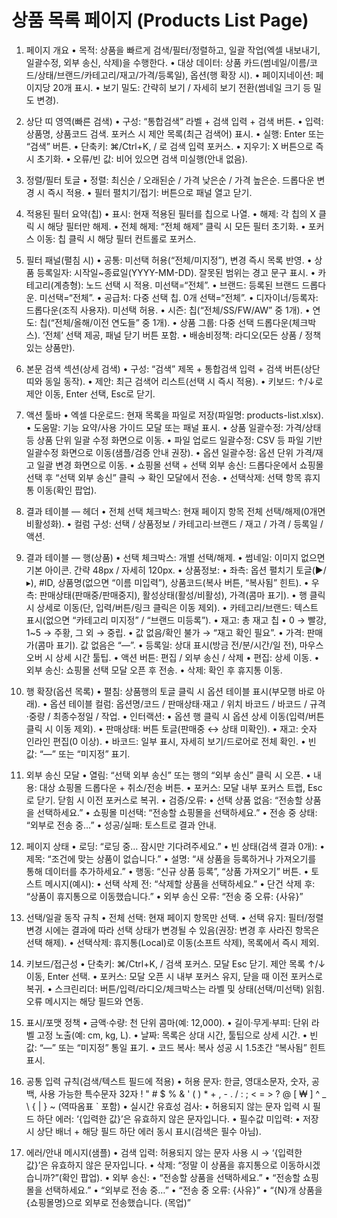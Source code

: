 # 상품 목록 페이지 (Products List Page)
1) 페이지 개요
	•	목적: 상품을 빠르게 검색/필터/정렬하고, 일괄 작업(엑셀 내보내기, 일괄수정, 외부 송신, 삭제)을 수행한다.
	•	대상 데이터: 상품 카드(썸네일/이름/코드/상태/브랜드/카테고리/재고/가격/등록일), 옵션(행 확장 시).
	•	페이지네이션: 페이지당 20개 표시.
	•	보기 밀도: 간략히 보기 / 자세히 보기 전환(썸네일 크기 등 밀도 변경).

2) 상단 띠 영역(빠른 검색)
	•	구성: “통합검색” 라벨 + 검색 입력 + 검색 버튼.
	•	입력: 상품명, 상품코드 검색. 포커스 시 제안 목록(최근 검색어) 표시.
	•	실행: Enter 또는 “검색” 버튼.
	•	단축키: ⌘/Ctrl+K, / 로 검색 입력 포커스.
	•	지우기: X 버튼으로 즉시 초기화.
	•	오류/빈 값: 비어 있으면 검색 미실행(안내 없음).

3) 정렬/필터 토글
	•	정렬: 최신순 / 오래된순 / 가격 낮은순 / 가격 높은순. 드롭다운 변경 시 즉시 적용.
	•	필터 펼치기/접기: 버튼으로 패널 열고 닫기.

4) 적용된 필터 요약(칩)
	•	표시: 현재 적용된 필터를 칩으로 나열.
	•	해제: 각 칩의 X 클릭 시 해당 필터만 해제.
	•	전체 해제: “전체 해제” 클릭 시 모든 필터 초기화.
	•	포커스 이동: 칩 클릭 시 해당 필터 컨트롤로 포커스.

5) 필터 패널(펼침 시)
	•	공통: 미선택 허용(“전체/미지정”), 변경 즉시 목록 반영.
	•	상품 등록일자: 시작일~종료일(YYYY-MM-DD). 잘못된 범위는 경고 문구 표시.
	•	카테고리(계층형): 노드 선택 시 적용. 미선택=“전체”.
	•	브랜드: 등록된 브랜드 드롭다운. 미선택=“전체”.
	•	공급처: 다중 선택 칩. 0개 선택=“전체”.
	•	디자이너/등록자: 드롭다운(조직 사용자). 미선택 허용.
	•	시즌: 칩(“전체/SS/FW/AW” 중 1개).
	•	연도: 칩(“전체/올해/이전 연도들” 중 1개).
	•	상품 그룹: 다중 선택 드롭다운(체크박스). ‘전체’ 선택 제공, 패널 닫기 버튼 포함.
	•	배송비정책: 라디오(모든 상품 / 정책 있는 상품만).

6) 본문 검색 섹션(상세 검색)
	•	구성: “검색” 제목 + 통합검색 입력 + 검색 버튼(상단 띠와 동일 동작).
	•	제안: 최근 검색어 리스트(선택 시 즉시 적용).
	•	키보드: ↑/↓로 제안 이동, Enter 선택, Esc로 닫기.

7) 액션 툴바
	•	엑셀 다운로드: 현재 목록을 파일로 저장(파일명: products-list.xlsx).
	•	도움말: 기능 요약/사용 가이드 모달 또는 패널 표시.
	•	상품 일괄수정: 가격/상태 등 상품 단위 일괄 수정 화면으로 이동.
	•	파일 업로드 일괄수정: CSV 등 파일 기반 일괄수정 화면으로 이동(샘플/검증 안내 권장).
	•	옵션 일괄수정: 옵션 단위 가격/재고 일괄 변경 화면으로 이동.
	•	쇼핑몰 선택 + 선택 외부 송신: 드롭다운에서 쇼핑몰 선택 후 “선택 외부 송신” 클릭 → 확인 모달에서 전송.
	•	선택삭제: 선택 항목 휴지통 이동(확인 팝업).

8) 결과 테이블 — 헤더
	•	전체 선택 체크박스: 현재 페이지 항목 전체 선택/해제(0개면 비활성화).
	•	컬럼 구성: 선택 / 상품정보 / 카테고리·브랜드 / 재고 / 가격 / 등록일 / 액션.

9) 결과 테이블 — 행(상품)
	•	선택 체크박스: 개별 선택/해제.
	•	썸네일: 이미지 없으면 기본 아이콘. 간략 48px / 자세히 120px.
	•	상품정보:
	•	좌측: 옵션 펼치기 토글(▶/▸), #ID, 상품명(없으면 “이름 미입력”), 상품코드(복사 버튼, “복사됨” 힌트).
	•	우측: 판매상태(판매중/판매중지), 활성상태(활성/비활성), 가격(콤마 표기).
	•	행 클릭 시 상세로 이동(단, 입력/버튼/링크 클릭은 이동 제외).
	•	카테고리/브랜드: 텍스트 표시(없으면 “카테고리 미지정” / “브랜드 미등록”).
	•	재고: 총 재고 칩
	•	0 → 빨강, 1~5 → 주황, 그 외 → 중립.
	•	값 없음/확인 불가 → “재고 확인 필요”.
	•	가격: 판매가(콤마 표기). 값 없음은 “—”.
	•	등록일: 상대 표시(방금 전/분/시간/일 전), 마우스오버 시 상세 시간 툴팁.
	•	액션 버튼: 편집 / 외부 송신 / 삭제
	•	편집: 상세 이동.
	•	외부 송신: 쇼핑몰 선택 모달 오픈 후 전송.
	•	삭제: 확인 후 휴지통 이동.

10) 행 확장(옵션 목록)
	•	펼침: 상품행의 토글 클릭 시 옵션 테이블 표시(부모행 바로 아래).
	•	옵션 테이블 컬럼: 옵션명/코드 / 판매상태·재고 / 위치 바코드 / 바코드 / 규격·중량 / 최종수정일 / 작업.
	•	인터랙션:
	•	옵션 행 클릭 시 옵션 상세 이동(입력/버튼 클릭 시 이동 제외).
	•	판매상태: 버튼 토글(판매중 ↔ 상태 미확인).
	•	재고: 숫자 인라인 편집(0 이상).
	•	바코드: 일부 표시, 자세히 보기/드로어로 전체 확인.
	•	빈 값: “—” 또는 “미지정” 표기.

11) 외부 송신 모달
	•	열림: “선택 외부 송신” 또는 행의 “외부 송신” 클릭 시 오픈.
	•	내용: 대상 쇼핑몰 드롭다운 + 취소/전송 버튼.
	•	포커스: 모달 내부 포커스 트랩, Esc로 닫기. 닫힘 시 이전 포커스로 복귀.
	•	검증/오류:
	•	선택 상품 없음: “전송할 상품을 선택하세요.”
	•	쇼핑몰 미선택: “전송할 쇼핑몰을 선택하세요.”
	•	전송 중 상태: “외부로 전송 중…”
	•	성공/실패: 토스트로 결과 안내.

12) 페이지 상태
	•	로딩: “로딩 중… 잠시만 기다려주세요.”
	•	빈 상태(검색 결과 0개):
	•	제목: “조건에 맞는 상품이 없습니다.”
	•	설명: “새 상품을 등록하거나 가져오기를 통해 데이터를 추가하세요.”
	•	행동: “신규 상품 등록”, “상품 가져오기” 버튼.
	•	토스트 메시지(예시):
	•	선택 삭제 전: “삭제할 상품을 선택하세요.”
	•	단건 삭제 후: “상품이 휴지통으로 이동했습니다.”
	•	외부 송신 오류: “전송 중 오류: {사유}”

13) 선택/일괄 동작 규칙
	•	전체 선택: 현재 페이지 항목만 선택.
	•	선택 유지: 필터/정렬 변경 시에는 결과에 따라 선택 상태가 변경될 수 있음(권장: 변경 후 사라진 항목은 선택 해제).
	•	선택삭제: 휴지통(Local)로 이동(소프트 삭제), 목록에서 즉시 제외.

14) 키보드/접근성
	•	단축키: ⌘/Ctrl+K, / 검색 포커스. 모달 Esc 닫기. 제안 목록 ↑/↓ 이동, Enter 선택.
	•	포커스: 모달 오픈 시 내부 포커스 유지, 닫을 때 이전 포커스로 복귀.
	•	스크린리더: 버튼/입력/라디오/체크박스는 라벨 및 상태(선택/미선택) 읽힘. 오류 메시지는 해당 필드와 연동.

15) 표시/포맷 정책
	•	금액·수량: 천 단위 콤마(예: 12,000).
	•	길이·무게·부피: 단위 라벨 고정 노출(예: cm, kg, L).
	•	날짜: 목록은 상대 시간, 툴팁으로 상세 시간.
	•	빈 값: “—” 또는 “미지정” 통일 표기.
	•	코드 복사: 복사 성공 시 1.5초간 “복사됨” 힌트 표시.

16) 공통 입력 규칙(검색/텍스트 필드에 적용)
	•	허용 문자: 한글, 영대소문자, 숫자, 공백, 사용 가능한 특수문자 32자
! " # $ % & ' ( ) * + , - . / : ; < = > ? @ [ ₩ ] ^ _ \ { | } ~ (역따옴표 ` 포함)
	•	실시간 유효성 검사:
	•	허용되지 않는 문자 입력 시 필드 하단 에러: ‘{입력한 값}’은 유효하지 않은 문자입니다.
	•	필수값 미입력:
	•	저장 시 상단 배너 + 해당 필드 하단 에러 동시 표시(검색은 필수 아님).

17) 에러/안내 메시지(샘플)
	•	검색 입력: 허용되지 않는 문자 사용 시 → ‘{입력한 값}’은 유효하지 않은 문자입니다.
	•	삭제: “정말 이 상품을 휴지통으로 이동하시겠습니까?”(확인 팝업).
	•	외부 송신:
	•	“전송할 상품을 선택하세요.”
	•	“전송할 쇼핑몰을 선택하세요.”
	•	“외부로 전송 중…”
	•	“전송 중 오류: {사유}”
	•	“{N}개 상품을 {쇼핑몰명}으로 외부로 전송했습니다. (목업)”
